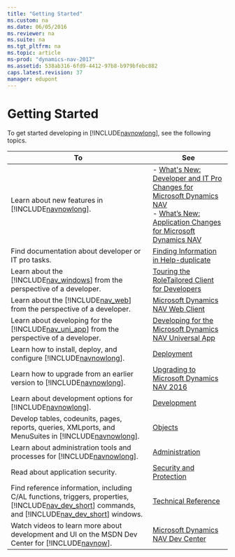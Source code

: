 ```yaml
---
title: "Getting Started"
ms.custom: na
ms.date: 06/05/2016
ms.reviewer: na
ms.suite: na
ms.tgt_pltfrm: na
ms.topic: article
ms-prod: "dynamics-nav-2017"
ms.assetid: 538ab316-6fd9-4412-97b8-b979bfebc882
caps.latest.revision: 37
manager: edupont
---
```

# Getting Started
To get started developing in [!INCLUDE[navnowlong](includes/navnowlong_md.md)], see the following topics.  
  
|To|See|  
|--------|---------|  
|Learn about new features in [!INCLUDE[navnowlong](includes/navnowlong_md.md)].|-   [What's New: Developer and IT Pro Changes for Microsoft Dynamics NAV](What-s-New--Developer-and-IT-Pro-Changes-for-Microsoft-Dynamics-NAV.md)<br />-   [What’s New: Application Changes for Microsoft Dynamics NAV](What-s-New:-Application-Changes-for-Microsoft-Dynamics-NAV.md)|  
|Find documentation about developer or IT pro tasks.|[Finding Information in Help-duplicate](Finding-Information-in-Help-duplicate.md)|  
|Learn about the [!INCLUDE[nav_windows](includes/nav_windows_md.md)] from the perspective of a developer.|[Touring the RoleTailored Client for Developers](Touring-the-RoleTailored-Client-for-Developers.md)|  
|Learn about the [!INCLUDE[nav_web](includes/nav_web_md.md)] from the perspective of a developer.|[Microsoft Dynamics NAV Web Client](Microsoft-Dynamics-NAV-Web-Client.md)|  
|Learn about developing for the [!INCLUDE[nav_uni_app](includes/nav_uni_app_md.md)] from the perspective of a developer.|[Developing for the Microsoft Dynamics NAV Universal App](Developing-for-the-Microsoft-Dynamics-NAV-Universal-App.md)|  
|Learn how to install, deploy, and configure [!INCLUDE[navnowlong](includes/navnowlong_md.md)].|[Deployment](Deployment.md)|  
|Learn how to upgrade from an earlier version to [!INCLUDE[navnowlong](includes/navnowlong_md.md)].|[Upgrading to Microsoft Dynamics NAV 2016](Upgrading-to-Microsoft-Dynamics-NAV-2016.md)|  
|Learn about development options for [!INCLUDE[navnowlong](includes/navnowlong_md.md)].|[Development](Development.md)|  
|Develop tables, codeunits, pages, reports, queries, XMLports, and MenuSuites in [!INCLUDE[navnowlong](includes/navnowlong_md.md)].|[Objects](Objects.md)|  
|Learn about administration tools and processes for [!INCLUDE[navnowlong](includes/navnowlong_md.md)].|[Administration](Administration.md)|  
|Read about application security.|[Security and Protection](Security-and-Protection.md)|  
|Find reference information, including C/AL functions, triggers, properties, [!INCLUDE[nav_dev_short](includes/nav_dev_short_md.md)] commands, and [!INCLUDE[nav_dev_short](includes/nav_dev_short_md.md)] windows.|[Technical Reference](Technical-Reference.md)|  
|Watch videos to learn more about development and UI on the MSDN Dev Center for [!INCLUDE[navnow](includes/navnow_md.md)].|[Microsoft Dynamics NAV Dev Center](http://go.microsoft.com/fwlink/?LinkId=529790)|